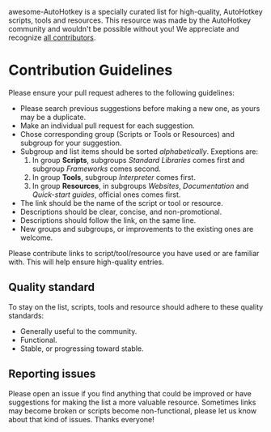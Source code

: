 awesome-AutoHotkey is a specially curated list for high-quality, AutoHotkey scripts, tools and resources.
This resource was made by the AutoHotkey community and wouldn't be possible without you! We appreciate and recognize [all contributors](http://github.com/ahkscript/awesome-AutoHotkey/graphs/contributors).

# Contribution Guidelines
Please ensure your pull request adheres to the following guidelines:
- Please search previous suggestions before making a new one, as yours may be a duplicate.
- Make an individual pull request for each suggestion.
- Chose corresponding group (Scripts or Tools or Resources) and subgroup for your suggestion.
- Subgroup and list items should be sorted *alphabetically*. Exeptions are:
  1. In group **Scripts**, subgroups *Standard Libraries* comes first and subgroup *Frameworks* comes second.
  2. In group **Tools**, subgroup *Interpreter* comes first.
  3. In group **Resources**, in subgroups *Websites*, *Documentation* and *Quick-start guides*, official ones comes first. 
- The link should be the name of the script or tool or resource.
- Descriptions should be clear, concise, and non-promotional.
- Descriptions should follow the link, on the same line.
- New groups and subgroups, or improvements to the existing ones are welcome.

Please contribute links to script/tool/resource you have used or are familiar with. This will help ensure high-quality entries.


## Quality standard

To stay on the list, scripts, tools and resource should adhere to these quality standards:

- Generally useful to the community.
- Functional.
- Stable, or progressing toward stable.


## Reporting issues

Please open an issue if you find anything that could be improved or have suggestions for making the list a more valuable resource. Sometimes links may become broken or scripts become non-functional, please let us know about that kind of issues. Thanks everyone!
